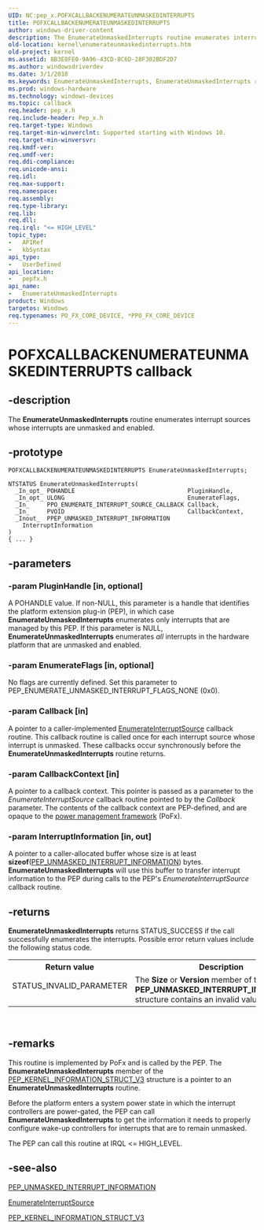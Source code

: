 ```yaml
---
UID: NC:pep_x.POFXCALLBACKENUMERATEUNMASKEDINTERRUPTS
title: POFXCALLBACKENUMERATEUNMASKEDINTERRUPTS
author: windows-driver-content
description: The EnumerateUnmaskedInterrupts routine enumerates interrupt sources whose interrupts are unmasked and enabled.
old-location: kernel\enumerateunmaskedinterrupts.htm
old-project: kernel
ms.assetid: 8B3E8FE0-9A96-43CD-8C6D-28F302BDF2D7
ms.author: windowsdriverdev
ms.date: 3/1/2018
ms.keywords: EnumerateUnmaskedInterrupts, EnumerateUnmaskedInterrupts routine [Kernel-Mode Driver Architecture], EnumerateUnmaskedInterruptsext, POFXCALLBACKENUMERATEUNMASKEDINTERRUPTS, kernel.enumerateunmaskedinterrupts, pepfx/EnumerateUnmaskedInterrupts
ms.prod: windows-hardware
ms.technology: windows-devices
ms.topic: callback
req.header: pep_x.h
req.include-header: Pep_x.h
req.target-type: Windows
req.target-min-winverclnt: Supported starting with Windows 10.
req.target-min-winversvr: 
req.kmdf-ver: 
req.umdf-ver: 
req.ddi-compliance: 
req.unicode-ansi: 
req.idl: 
req.max-support: 
req.namespace: 
req.assembly: 
req.type-library: 
req.lib: 
req.dll: 
req.irql: "<= HIGH_LEVEL"
topic_type:
-	APIRef
-	kbSyntax
api_type:
-	UserDefined
api_location:
-	pepfx.h
api_name:
-	EnumerateUnmaskedInterrupts
product: Windows
targetos: Windows
req.typenames: PO_FX_CORE_DEVICE, *PPO_FX_CORE_DEVICE
---
```


# POFXCALLBACKENUMERATEUNMASKEDINTERRUPTS callback


## -description


The <b>EnumerateUnmaskedInterrupts</b> routine enumerates interrupt sources whose interrupts are unmasked and enabled.


## -prototype


````
POFXCALLBACKENUMERATEUNMASKEDINTERRUPTS EnumerateUnmaskedInterrupts;

NTSTATUS EnumerateUnmaskedInterrupts(
  _In_opt_ POHANDLE                                PluginHandle,
  _In_opt_ ULONG                                   EnumerateFlags,
  _In_     PPO_ENUMERATE_INTERRUPT_SOURCE_CALLBACK Callback,
  _In_     PVOID                                   CallbackContext,
  _Inout_  PPEP_UNMASKED_INTERRUPT_INFORMATION     InterruptInformation
)
{ ... }
````


## -parameters




### -param PluginHandle [in, optional]

A POHANDLE value. If non-NULL, this parameter is a handle that identifies the platform extension plug-in (PEP), in which case <b>EnumerateUnmaskedInterrupts</b> enumerates only interrupts that are managed by this PEP. If this parameter is NULL, <b>EnumerateUnmaskedInterrupts</b> enumerates <i>all</i> interrupts in the hardware platform that are unmasked and enabled.


### -param EnumerateFlags [in, optional]

No flags are currently defined. Set this parameter to PEP_ENUMERATE_UNMASKED_INTERRUPT_FLAGS_NONE (0x0).


### -param Callback [in]

A pointer to a caller-implemented <a href="https://msdn.microsoft.com/library/windows/hardware/mt186632">EnumerateInterruptSource</a> callback routine. This callback routine is called once for each interrupt source whose interrupt is unmasked. These callbacks occur synchronously before the <b>EnumerateUnmaskedInterrupts</b> routine returns.


### -param CallbackContext [in]

A pointer to a callback context. This pointer is passed as a parameter to the <i>EnumerateInterruptSource</i> callback routine pointed to by the <i>Callback</i> parameter. The contents of the callback context are PEP-defined, and are opaque to the <a href="https://msdn.microsoft.com/B08F8ABF-FD43-434C-A345-337FBB799D9B">power management framework</a> (PoFx).


### -param InterruptInformation [in, out]

A pointer to a caller-allocated buffer whose size is at least <b>sizeof</b>(<a href="..\pepfx\ns-pepfx-_pep_unmasked_interrupt_information.md">PEP_UNMASKED_INTERRUPT_INFORMATION</a>) bytes. <b>EnumerateUnmaskedInterrupts</b> will use this buffer to transfer interrupt information to the PEP during calls to the PEP's <i>EnumerateInterruptSource</i> callback routine.


## -returns



<b>EnumerateUnmaskedInterrupts</b> returns STATUS_SUCCESS if the call successfully enumerates the interrupts. Possible error return values include the following status code.

<table>
<tr>
<th>Return value</th>
<th>Description</th>
</tr>
<tr>
<td width="40%">
<dl>
<dt>STATUS_INVALID_PARAMETER</dt>
</dl>
</td>
<td width="60%">
The <b>Size</b> or <b>Version</b> member of the <b>PEP_UNMASKED_INTERRUPT_INFORMATION</b> structure contains an invalid value.

</td>
</tr>
</table>
 




## -remarks



This routine is implemented by PoFx and is called by the PEP. The <b>EnumerateUnmaskedInterrupts</b> member of the <a href="..\pepfx\ns-pepfx-_pep_kernel_information_struct_v3.md">PEP_KERNEL_INFORMATION_STRUCT_V3</a> structure is a pointer to an <b>EnumerateUnmaskedInterrupts</b> routine.

Before the platform enters a system power state in which the interrupt controllers are power-gated, the PEP can call <b>EnumerateUnmaskedInterrupts</b> to get the information it needs to properly configure wake-up controllers for interrupts that are to remain unmasked.

The PEP can call this routine at IRQL &lt;= HIGH_LEVEL.




## -see-also

<a href="..\pepfx\ns-pepfx-_pep_unmasked_interrupt_information.md">PEP_UNMASKED_INTERRUPT_INFORMATION</a>



<a href="https://msdn.microsoft.com/library/windows/hardware/mt186632">EnumerateInterruptSource</a>



<a href="..\pepfx\ns-pepfx-_pep_kernel_information_struct_v3.md">PEP_KERNEL_INFORMATION_STRUCT_V3</a>



 

 


